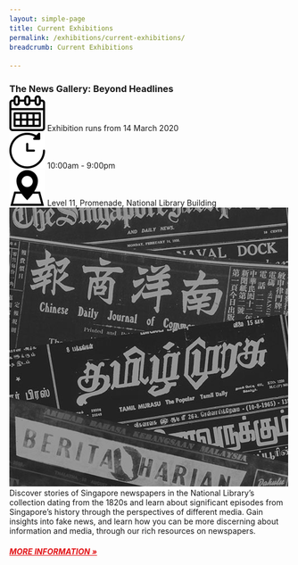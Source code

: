```yaml
---
layout: simple-page
title: Current Exhibitions
permalink: /exhibitions/current-exhibitions/
breadcrumb: Current Exhibitions

---
```


<section class="sgds-section">
<div class="sgds-container">
    <div class="row" style="margin-bottom: -1em;">
        <div class="col is-12">
            <h3>The News Gallery: Beyond Headlines</h3>
        </div>
    </div>
    <div class="row" style="margin-bottom: -1em;">
        <div class="col is-two-thirds is-small">
            <div class="row is-multiline">
                <img src="/images/calendar.png"> Exhibition runs from 14 March 2020
            </div>
            <div class="row is-multiline">
                <img src="/images/watch.png"> 10:00am - 9:00pm
            </div>
            <div class="row is-multiline">
                <img src="/images/pin.png"> Level 11, Promenade, National Library Building
            </div>
        </div>
        <div class="col is-small">
            <a href="/exhibitions/current-exhibitions/newsgallery/"><img src="/images/event-images/newsgallery/news-gallery-thumbnail.jpg" alt="The News Gallery: Beyond Headlines"></a>
        </div>
    </div>
    <div class="row is-multiline">
        <div class="col is-12">
            <p>Discover stories of Singapore newspapers in the National Library’s collection dating from the 1820s and learn about significant episodes from Singapore’s history through the perspectives of different media. Gain insights into fake news, and learn how you can be more discerning about information and media, through our rich resources on newspapers.
            </p>
            <a href="/exhibitions/current-exhibitions/newsgallery/" style="color:#E21216;"><h5>MORE INFORMATION &#187;</h5></a>
        </div>
    </div>
</div>
</section>


            
